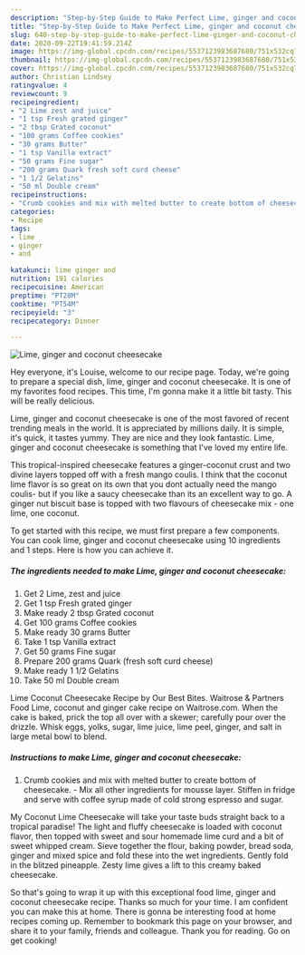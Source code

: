 ```yaml
---
description: "Step-by-Step Guide to Make Perfect Lime, ginger and coconut cheesecake"
title: "Step-by-Step Guide to Make Perfect Lime, ginger and coconut cheesecake"
slug: 640-step-by-step-guide-to-make-perfect-lime-ginger-and-coconut-cheesecake
date: 2020-09-22T19:41:59.214Z
image: https://img-global.cpcdn.com/recipes/5537123983687680/751x532cq70/lime-ginger-and-coconut-cheesecake-recipe-main-photo.jpg
thumbnail: https://img-global.cpcdn.com/recipes/5537123983687680/751x532cq70/lime-ginger-and-coconut-cheesecake-recipe-main-photo.jpg
cover: https://img-global.cpcdn.com/recipes/5537123983687680/751x532cq70/lime-ginger-and-coconut-cheesecake-recipe-main-photo.jpg
author: Christian Lindsey
ratingvalue: 4
reviewcount: 9
recipeingredient:
- "2 Lime zest and juice"
- "1 tsp Fresh grated ginger"
- "2 tbsp Grated coconut"
- "100 grams Coffee cookies"
- "30 grams Butter"
- "1 tsp Vanilla extract"
- "50 grams Fine sugar"
- "200 grams Quark fresh soft curd cheese"
- "1 1/2 Gelatins"
- "50 ml Double cream"
recipeinstructions:
- "Crumb cookies and mix with melted butter to create bottom of cheesecake.  Mix all other ingredients for mousse layer. Stiffen in fridge and serve with coffee syrup made of cold strong espresso and sugar."
categories:
- Recipe
tags:
- lime
- ginger
- and

katakunci: lime ginger and 
nutrition: 191 calories
recipecuisine: American
preptime: "PT28M"
cooktime: "PT54M"
recipeyield: "3"
recipecategory: Dinner

---
```



![Lime, ginger and coconut cheesecake](https://img-global.cpcdn.com/recipes/5537123983687680/751x532cq70/lime-ginger-and-coconut-cheesecake-recipe-main-photo.jpg)

Hey everyone, it's Louise, welcome to our recipe page. Today, we're going to prepare a special dish, lime, ginger and coconut cheesecake. It is one of my favorites food recipes. This time, I'm gonna make it a little bit tasty. This will be really delicious.

Lime, ginger and coconut cheesecake is one of the most favored of recent trending meals in the world. It is appreciated by millions daily. It is simple, it's quick, it tastes yummy. They are nice and they look fantastic. Lime, ginger and coconut cheesecake is something that I've loved my entire life.

This tropical-inspired cheesecake features a ginger-coconut crust and two divine layers topped off with a fresh mango coulis. I think that the coconut lime flavor is so great on its own that you dont actually need the mango coulis- but if you like a saucy cheesecake than its an excellent way to go. A ginger nut biscuit base is topped with two flavours of cheesecake mix - one lime, one coconut.


To get started with this recipe, we must first prepare a few components. You can cook lime, ginger and coconut cheesecake using 10 ingredients and 1 steps. Here is how you can achieve it.

<!--inarticleads1-->

##### The ingredients needed to make Lime, ginger and coconut cheesecake:

1. Get 2 Lime, zest and juice
1. Get 1 tsp Fresh grated ginger
1. Make ready 2 tbsp Grated coconut
1. Get 100 grams Coffee cookies
1. Make ready 30 grams Butter
1. Take 1 tsp Vanilla extract
1. Get 50 grams Fine sugar
1. Prepare 200 grams Quark (fresh soft curd cheese)
1. Make ready 1 1/2 Gelatins
1. Take 50 ml Double cream


Lime Coconut Cheesecake Recipe by Our Best Bites. Waitrose &amp; Partners Food Lime, coconut and ginger cake recipe on Waitrose.com. When the cake is baked, prick the top all over with a skewer; carefully pour over the drizzle. Whisk eggs, yolks, sugar, lime juice, lime peel, ginger, and salt in large metal bowl to blend. 

<!--inarticleads2-->

##### Instructions to make Lime, ginger and coconut cheesecake:

1. Crumb cookies and mix with melted butter to create bottom of cheesecake.  - Mix all other ingredients for mousse layer. Stiffen in fridge and serve with coffee syrup made of cold strong espresso and sugar.


My Coconut Lime Cheesecake will take your taste buds straight back to a tropical paradise! The light and fluffy cheesecake is loaded with coconut flavor, then topped with sweet and sour homemade lime curd and a bit of sweet whipped cream. Sieve together the flour, baking powder, bread soda, ginger and mixed spice and fold these into the wet ingredients. Gently fold in the blitzed pineapple. Zesty lime gives a lift to this creamy baked cheesecake. 

So that's going to wrap it up with this exceptional food lime, ginger and coconut cheesecake recipe. Thanks so much for your time. I am confident you can make this at home. There is gonna be interesting food at home recipes coming up. Remember to bookmark this page on your browser, and share it to your family, friends and colleague. Thank you for reading. Go on get cooking!

